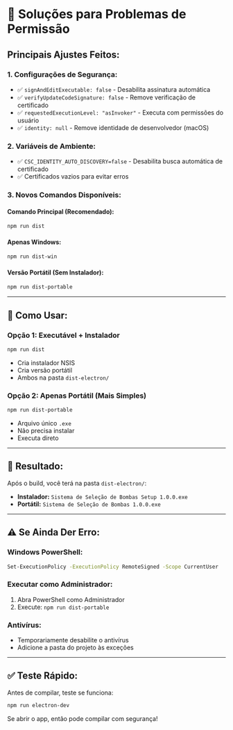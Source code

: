 # 🔧 Soluções para Problemas de Permissão

## **Principais Ajustes Feitos:**

### **1. Configurações de Segurança:**
- ✅ `signAndEditExecutable: false` - Desabilita assinatura automática
- ✅ `verifyUpdateCodeSignature: false` - Remove verificação de certificado
- ✅ `requestedExecutionLevel: "asInvoker"` - Executa com permissões do usuário
- ✅ `identity: null` - Remove identidade de desenvolvedor (macOS)

### **2. Variáveis de Ambiente:**
- ✅ `CSC_IDENTITY_AUTO_DISCOVERY=false` - Desabilita busca automática de certificado
- ✅ Certificados vazios para evitar erros

### **3. Novos Comandos Disponíveis:**

#### **Comando Principal (Recomendado):**
```bash
npm run dist
```

#### **Apenas Windows:**
```bash
npm run dist-win
```

#### **Versão Portátil (Sem Instalador):**
```bash
npm run dist-portable
```

---

## **🚀 Como Usar:**

### **Opção 1: Executável + Instalador**
```bash
npm run dist
```
- Cria instalador NSIS
- Cria versão portátil
- Ambos na pasta `dist-electron/`

### **Opção 2: Apenas Portátil (Mais Simples)**
```bash
npm run dist-portable
```
- Arquivo único `.exe`
- Não precisa instalar
- Executa direto

---

## **📁 Resultado:**

Após o build, você terá na pasta `dist-electron/`:

- **Instalador:** `Sistema de Seleção de Bombas Setup 1.0.0.exe`
- **Portátil:** `Sistema de Seleção de Bombas 1.0.0.exe`

---

## **⚠️ Se Ainda Der Erro:**

### **Windows PowerShell:**
```bash
Set-ExecutionPolicy -ExecutionPolicy RemoteSigned -Scope CurrentUser
```

### **Executar como Administrador:**
1. Abra PowerShell como Administrador
2. Execute: `npm run dist-portable`

### **Antivírus:**
- Temporariamente desabilite o antivírus
- Adicione a pasta do projeto às exceções

---

## **✅ Teste Rápido:**

Antes de compilar, teste se funciona:
```bash
npm run electron-dev
```

Se abrir o app, então pode compilar com segurança!